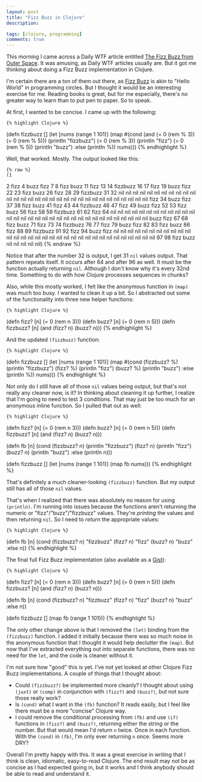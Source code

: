 ```yaml
---
layout: post
title: "Fizz Buzz in Clojure"
description: 

tags: [clojure, programming]
comments: true
---
```


This morning I came across a Daily WTF article entitled [The Fizz Buzz from Outer Space](http://thedailywtf.com/Articles/The-Fizz-Buzz-from-Outer-Space.aspx). It was amusing, as Daily WTF articles usually are. But it got me thinking about doing a Fizz Buzz implementation in Clojure.

I'm certain there are a ton of them out there, as [Fizz Buzz](http://en.wikipedia.org/wiki/Fizz_buzz) is akin to "Hello World" in programming circles. But I thought it would be an interesting exercise for me. Reading books is great, but for me especially, there's no greater way to learn than to put pen to paper. So to speak.

At first, I wanted to be concise. I came up with the following:

    {% highlight Clojure %}
(defn fizzbuzz []
  (let [nums (range 1 101)]
    (map #(cond (and (= 0 (rem % 3)) (= 0 (rem % 5))) (println "fizzbuzz") (= 0 (rem % 3)) (println "fizz") (= 0 (rem % 5)) (println "buzz") :else (println %)) nums)))
    {% endhighlight %}

Well, that worked. Mostly. The output looked like this:

    {% raw %}
    (1
2
fizz
4
buzz
fizz
7
8
fizz
buzz
11
fizz
13
14
fizzbuzz
16
17
fizz
19
buzz
fizz
22
23
fizz
buzz
26
fizz
28
29
fizzbuzz
31
32
nil nil nil nil nil nil nil nil nil nil nil nil nil nil nil nil nil nil nil nil nil nil nil nil nil nil nil nil nil nil nil fizz
34
buzz
fizz
37
38
fizz
buzz
41
fizz
43
44
fizzbuzz
46
47
fizz
49
buzz
fizz
52
53
fizz
buzz
56
fizz
58
59
fizzbuzz
61
62
fizz
64
nil nil nil nil nil nil nil nil nil nil nil nil nil nil nil nil nil nil nil nil nil nil nil nil nil nil nil nil nil nil nil nil buzz
fizz
67
68
fizz
buzz
71
fizz
73
74
fizzbuzz
76
77
fizz
79
buzz
fizz
82
83
fizz
buzz
86
fizz
88
89
fizzbuzz
91
92
fizz
94
buzz
fizz
nil nil nil nil nil nil nil nil nil nil nil nil nil nil nil nil nil nil nil nil nil nil nil nil nil nil nil nil nil nil nil nil 97
98
fizz
buzz
nil nil nil nil nil)
    {% endraw %}

Notice that after the number 32 is output, I get 31 `nil` values output. That pattern repeats itself. It occurs after 64 and after 96 as well. It must be the function actually returning `nil`. Although I don't know why it's every 32nd time. Something to do with how Clojure processes sequences in chunks?

Also, while this mostly worked, I felt like the anonymous function in `(map)` was much too busy. I wanted to clean it up a bit. So I abstracted out some of the functionality into three new helper functions:

    {% highlight Clojure %}
(defn fizz? [n] (= 0 (rem n 3)))
(defn buzz? [n] (= 0 (rem n 5)))
(defn fizzbuzz? [n] (and (fizz? n) (buzz? n)))
    {% endhighlight %}

And the updated `(fizzbuzz)` function:

    {% highlight Clojure %}
(defn fizzbuzz []
  (let [nums (range 1 101)]
    (map #(cond (fizzbuzz? %) (println "fizzbuzz") (fizz? %) (println "fizz") (buzz? %) (println "buzz") :else (println %)) nums)))
    {% endhighlight %}

Not only do I still have all of those `nil` values being output, but that's not really any cleaner now, is it? In thinking about cleaning it up further, I realize that I'm going to need to test 3 conditions. That may just be too much for an anonymous inline function. So I pulled that out as well:

    {% highlight Clojure %}
(defn fizz? [n] (= 0 (rem n 3)))
(defn buzz? [n] (= 0 (rem n 5)))
(defn fizzbuzz? [n] (and (fizz? n) (buzz? n)))

(defn fb [n]
  (cond
   (fizzbuzz? n) (println "fizzbuzz")
   (fizz? n) (println "fizz")
   (buzz? n) (println "buzz")
   :else (println n)))

(defn fizzbuzz []
  (let [nums (range 1 101)]
    (map fb nums)))
    {% endhighlight %}

That's definitely a much cleaner-looking `(fizzbuzz)` function. But my output still has all of those `nil` values.

That's when I realized that there was absolutely no reason for using `(println)`. I'm running into issues because the functions aren't returning the numeric or "fizz"/"buzz"/"fizzbuzz" values. They're _printing_ the values and then returning `nil`. So I need to _return_ the appropriate values:

    {% highlight Clojure %}
(defn fb [n]
  (cond
   (fizzbuzz? n) "fizzbuzz"
   (fizz? n) "fizz"
   (buzz? n) "buzz"
   :else n))
    {% endhighlight %}

The final full Fizz Buzz implementation (also available as a [Gist](https://gist.github.com/charliegriefer/9fb301f499f22360b0a7)):

    {% highlight Clojure %}
(defn fizz? [n] (= 0 (rem n 3)))
(defn buzz? [n] (= 0 (rem n 5)))
(defn fizzbuzz? [n] (and (fizz? n) (buzz? n)))

(defn fb [n]
  (cond
   (fizzbuzz? n) "fizzbuzz"
   (fizz? n) "fizz"
   (buzz? n) "buzz"
   :else n))

(defn fizzbuzz []
  (map fb (range 1 101)))
    {% endhighlight %}

The only other change above is that I removed the `(let)` binding from the `(fizzbuzz)` function. I added it initially because there was so much noise in the anonymous function that I thought it would help declutter the `(map)`. But now that I've extracted everything out into separate functions, there was no need for the `let`, and the code is cleaner without it.

I'm not sure how "good" this is yet. I've not yet looked at other Clojure Fizz Buzz implementations. A couple of things that I thought about:

- Could `(fizzbuzz?)` be implemented more cleanly? I thought about using `(juxt)` or `(comp)` in conjunction with `(fizz?)` and `(buzz?)`, but not sure those really work?
- Is `(cond)` what I want in the `(fb)` function? It reads easily, but I feel like there must be a more "concise" Clojure way.
- I could remove the conditional processing from `(fb)` and use `(if)` functions in `(fizz?)` and `(buzz?)`, returning either the string or the number. But that would mean I'd return `n` twice. Once in each function. With the `(cond)` in `(fb)`, I'm only ever returning `n` once. Seems more DRY?

Overall I'm pretty happy with this. It was a great exercise in writing that I think is clean, idiomatic, easy-to-read Clojure. The end result may not be as concise as I had expected going in, but it works and I think anybody should be able to read and understand it.
